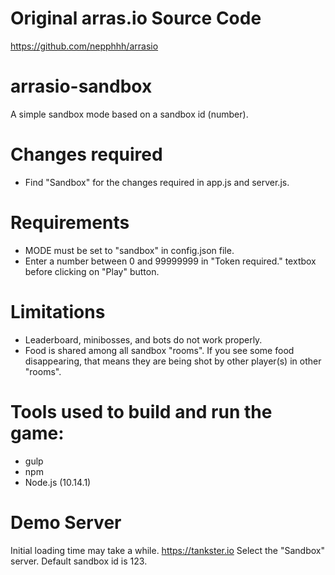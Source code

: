 # Original arras.io Source Code
https://github.com/nepphhh/arrasio

# arrasio-sandbox
A simple sandbox mode based on a sandbox id (number).

# Changes required
- Find "Sandbox" for the changes required in app.js and server.js.

# Requirements
- MODE must be set to "sandbox" in config.json file.
- Enter a number between 0 and 99999999 in "Token required." textbox before clicking on "Play" button.

# Limitations
- Leaderboard, minibosses, and bots do not work properly.
- Food is shared among all sandbox "rooms". If you see some food disappearing, that means they are being shot by other player(s) in other "rooms".

# Tools used to build and run the game:
- gulp
- npm
- Node.js (10.14.1)

# Demo Server
Initial loading time may take a while.
https://tankster.io
Select the "Sandbox" server. Default sandbox id is 123.
